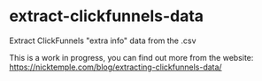 # extract-clickfunnels-data
Extract ClickFunnels "extra info" data from the .csv

This is a work in progress, you can find out more from the website:
https://nicktemple.com/blog/extracting-clickfunnels-data/

